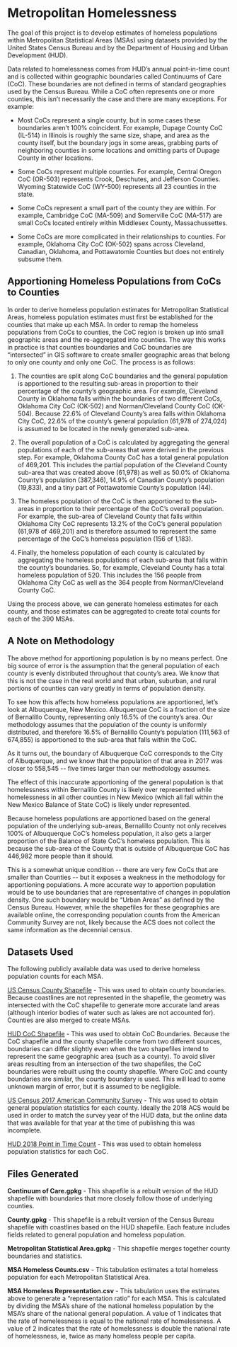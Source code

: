 # Metropolitan Homelessness
The goal of this project is to develop estimates of homeless populations within Metropolitan Statistical Areas (MSAs) using datasets provided by the United States Census Bureau and by the Department of Housing and Urban Development (HUD).

Data related to homelessness comes from HUD’s annual point-in-time count and is collected within geographic boundaries called Continuums of Care (CoC). These boundaries are not defined in terms of standard geographies used by the Census Bureau. While a CoC often represents one or more counties, this isn’t necessarily the case and there are many exceptions. For example:

* Most CoCs represent a single county, but in some cases these boundaries aren’t 100% coincident. For example, Dupage County CoC (IL-514) in Illinois is roughly the same size, shape, and area as the county itself, but the boundary jogs in some areas, grabbing parts of neighboring counties in some locations and omitting parts of Dupage County in other locations.

* Some CoCs represent multiple counties. For example, Central Oregon CoC (OR-503) represents Crook, Deschutes, and Jefferson Counties. Wyoming Statewide CoC (WY-500) represents all 23 counties in the state.

* Some CoCs represent a small part of the county they are within. For example, Cambridge CoC (MA-509) and Somerville CoC (MA-517) are small CoCs located entirely within Middlesex County, Massachussettes.

* Some CoCs are more complicated in their relationships to counties. For example, Oklahoma City CoC (OK-502) spans across Cleveland, Canadian, Oklahoma, and Pottawatomie Counties but does not entirely subsume them.

## Apportioning Homeless Populations from CoCs to Counties
In order to derive homeless population estimates for Metropolitan Statistical Areas, homeless population estimates must first be established for the counties that make up each MSA. In order to remap the homeless populations from CoCs to counties, the CoC region is broken up into small geographic areas and the re-aggregated into counties. The way this works in practice is that counties boundaries and CoC boundaries are “intersected” in GIS software to create smaller geographic areas that belong to only one county and only one CoC. The process is as follows:

1. The counties are split along CoC boundaries and the general population is apportioned to the resulting sub-areas in proportion to their percentage of the county’s geographic area. For example, Cleveland County in Oklahoma falls within the boundaries of two different CoCs, Oklahoma City CoC (OK-502) and Norman/Cleveland County CoC (OK-504). Because 22.6% of Cleveland County’s area falls within Oklahoma City CoC, 22.6% of the county’s general population (61,978 of 274,024) is assumed to be located in the newly generated sub-area.

2. The overall population of a CoC is calculated by aggregating the general populations of each of the sub-areas that were derived in the previous step. For example, Oklahoma County CoC has a total general population of 469,201. This includes the partial population of the Cleveland County sub-area that was created above (61,978) as well as 50.0% of Oklahoma County’s population (387,346), 14.9% of Canadian County’s population (19,833), and a tiny part of Pottawatomie County’s population (44).

3. The homeless population of the CoC is then apportioned to the sub-areas in proportion to their percentage of the CoC’s overall population. For example, the sub-area of Cleveland County that falls within Oklahoma City CoC represents 13.2% of the CoC’s general population (61,978 of 469,201) and is therefore assumed to represent the same percentage of the CoC’s homeless population (156 of 1,183).

4. Finally, the homeless population of each county is calculated by aggregating the homeless populations of each sub-area that falls within the county’s boundaries. So, for example, Cleveland County has a total homeless population of 520. This includes the 156 people from Oklahoma City CoC as well as the 364 people from Norman/Cleveland County CoC.

Using the process above, we can generate homeless estimates for each county, and those estimates can be aggregated to create total counts for each of the 390 MSAs.

## A Note on Methodology
The above method for apportioning population is by no means perfect. One big source of error is the assumption that the general population of each county is evenly distributed throughout that county’s area. We know that this is not the case in the real world and that urban, suburban, and rural portions of counties can vary greatly in terms of population density.

To see how this affects how homeless populations are apportioned, let’s look at Albuquerque, New Mexico. Albuquerque CoC is a fraction of the size of Bernalillo County, representing only 16.5% of the county’s area. Our methodology assumes that the population of the county is uniformly distributed, and therefore 16.5% of Bernalillo County’s population (111,563 of 674,855) is apportioned to the sub-area that falls within the CoC.

As it turns out, the boundary of Albuquerque CoC corresponds to the City of Albuquerque, and we know that the population of that area in 2017 was closer to 558,545 -- five times larger than our methodology assumes.

The effect of this inaccurate apportioning of the general population is that homelessness within Bernalillo County is likely over represented while homelessness in all other counties in New Mexico (which all fall within the New Mexico Balance of State CoC) is likely under represented. 

Because homeless populations are apportioned based on the general population of the underlying sub-areas, Bernalillo County not only receives 100% of Albuquerque CoC’s homeless population, it also gets a larger proportion of the Balance of State CoC’s homeless population. This is because the sub-area of the County that is outside of Albuquerque CoC has 446,982 more people than it should.

This is a somewhat unique condition -- there are very few CoCs that are smaller than Counties -- but it exposes a weakness in the methodology for apportioning populations. A more accurate way to apportion population would be to use boundaries that are representative of changes in population density. One such boundary would be “Urban Areas” as defined by the Census Bureau. However, while the shapefiles for these geographies are available online, the corresponding population counts from the American Community Survey are not, likely because the ACS does not collect the same information as the decennial census.

## Datasets Used
The following publicly available data was used to derive homeless population counts for each MSA.

[US Census County Shapefile](https://www.census.gov/cgi-bin/geo/shapefiles/index.php) - This was used to obtain county boundaries. Because coastlines are not represented in the shapefile, the geometry was intersected with the CoC shapefile to generate more accurate land areas (although interior bodies of water such as lakes are not accounted for). Counties are also merged to create MSAs.

[HUD CoC Shapefile](https://www.hudexchange.info/programs/coc/gis-tools/) - This was used to obtain CoC Boundaries. Because the CoC shapefile and the county shapefile come from two different sources, boundaries can differ slightly even when the two shapefiles intend to represent the same geographic area (such as a county). To avoid sliver areas resulting from an intersection of the two shapefiles, the CoC boundaries were rebuilt using the county shapefile. Where CoC and county boundaries are similar, the county boundary is used. This will lead to some unknown margin of error, but it is assumed to be negligible.

[US Census 2017 American Community Survey](https://data.census.gov/) - This was used to obtain general population statistics for each county. Ideally the 2018 ACS would be used in order to match the survey year of the HUD data, but the online data that was available for that year at the time of publishing this was incomplete.

[HUD 2018 Point in Time Count](https://www.hudexchange.info/resource/3031/pit-and-hic-data-since-2007/) - This was used to obtain homeless population statistics for each CoC.

## Files Generated
**Continuum of Care.gpkg** - This shapefile is a rebuilt version of the HUD shapefile with boundaries that more closely follow those of underlying counties.

**County.gpkg** - This shapefile is a rebuilt version of the Census Bureau shapefile with coastlines based on the HUD shapefile. Each feature includes fields related to general population and homeless population.

**Metropolitan Statistical Area.gpkg** - This shapefile merges together county boundaries and statistics.

**MSA Homeless Counts.csv** - This tabulation estimates a total homeless population for each Metropolitan Statistical Area.

**MSA Homeless Representation.csv** - This tabulation uses the estimates above to generate a “representation ratio” for each MSA. This is calculated by dividing the MSA’s share of the national homeless population by the MSA’s share of the national general population. A value of 1 indicates that the rate of homelessness is equal to the national rate of homelessness. A value of 2 indicates that the rate of homelessness is double the national rate of homelessness, ie, twice as many homeless people per capita.
